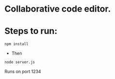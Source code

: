 # Collaborative code editor.

# Steps to run:
```bash
npm install
```
- Then
```bash
node server.js
```

Runs on port 1234
